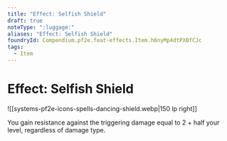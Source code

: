 ```yaml
---
title: "Effect: Selfish Shield"
draft: true
noteType: ":luggage:"
aliases: "Effect: Selfish Shield"
foundryId: Compendium.pf2e.feat-effects.Item.h6nyMp4dtPXBfCJc
tags:
  - Item
---
```


# Effect: Selfish Shield
![[systems-pf2e-icons-spells-dancing-shield.webp|150 lp right]]

You gain resistance against the triggering damage equal to 2 + half your level, regardless of damage type.
